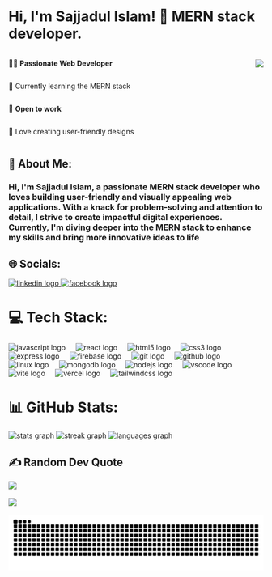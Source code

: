 # Hi, I'm Sajjadul Islam! 👋 MERN stack developer.

<div style="display: flex; align-items: center; justify-content: space-between;">
  <div style="display: flex; flex-direction: column;">
    <p>👩‍💻 <strong>Passionate Web Developer</strong></p>
    <p>🌱 Currently learning the MERN stack</p>
    <p>💼 <strong>Open to work</strong></p>
    <p>🎨 Love creating user-friendly designs</p>
  </div>
  <img height="150" src="https://media4.giphy.com/media/v1.Y2lkPTc5MGI3NjExMHdqdm0zcnJmbHlkaHZ1ZzRwZGV0eDVoNnlvd2t6MW1mMzJwYjc1eSZlcD12MV9pbnRlcm5hbF9naWZfYnlfaWQmY3Q9Zw/Ad91OoLyqki6f0ICEe/giphy.webp"  />
</div>

## 💫 About Me:

### Hi, I'm Sajjadul Islam, a passionate MERN stack developer who loves building user-friendly and visually appealing web applications. With a knack for problem-solving and attention to detail, I strive to create impactful digital experiences. Currently, I'm diving deeper into the MERN stack to enhance my skills and bring more innovative ideas to life

## 🌐 Socials:

<div align="left">
  <a href="www.linkedin.com/in/sajjadislam523" target="_blank">
    <img src="https://raw.githubusercontent.com/maurodesouza/profile-readme-generator/master/src/assets/icons/social/linkedin/default.svg" width="40" height="30" alt="linkedin logo"  />
  </a>
  <a href="https://www.facebook.com/amir.sajjad874/" target="_blank">
    <img src="https://raw.githubusercontent.com/maurodesouza/profile-readme-generator/master/src/assets/icons/social/facebook/default.svg" width="40" height="30" alt="facebook logo"  />
  </a>
</div>

###

###

# 💻 Tech Stack:

###

###

<div align="left">
  <img src="https://skillicons.dev/icons?i=js" height="30" alt="javascript logo"  />
  <img width="12" />
  <img src="https://skillicons.dev/icons?i=react" height="30" alt="react logo"  />
  <img width="12" />
  <img src="https://cdn.jsdelivr.net/gh/devicons/devicon/icons/html5/html5-original.svg" height="30" alt="html5 logo"  />
  <img width="12" />
  <img src="https://cdn.jsdelivr.net/gh/devicons/devicon/icons/css3/css3-original.svg" height="30" alt="css3 logo"  />
  <img width="12" />
  <img src="https://skillicons.dev/icons?i=express" height="30" alt="express logo"  />
  <img width="12" />
  <img src="https://skillicons.dev/icons?i=firebase" height="30" alt="firebase logo"  />
  <img width="12" />
  <img src="https://cdn.jsdelivr.net/gh/devicons/devicon/icons/git/git-original.svg" height="30" alt="git logo"  />
  <img width="12" />
  <img src="https://skillicons.dev/icons?i=github" height="30" alt="github logo"  />
  <img width="12" />
  <img src="https://skillicons.dev/icons?i=linux" height="30" alt="linux logo"  />
  <img width="12" />
  <img src="https://skillicons.dev/icons?i=mongodb" height="30" alt="mongodb logo"  />
  <img width="12" />
  <img src="https://cdn.jsdelivr.net/gh/devicons/devicon/icons/nodejs/nodejs-original.svg" height="30" alt="nodejs logo"  />
  <img width="12" />
  <img src="https://cdn.jsdelivr.net/gh/devicons/devicon/icons/vscode/vscode-original.svg" height="30" alt="vscode logo"  />
  <img width="12" />
  <img src="https://skillicons.dev/icons?i=vite" height="30" alt="vite logo"  />
  <img width="12" />
  <img src="https://skillicons.dev/icons?i=vercel" height="30" alt="vercel logo"  />
  <img width="12" />
  <img src="https://skillicons.dev/icons?i=tailwind" height="30" alt="tailwindcss logo"  />
</div>

###

# 📊 GitHub Stats:

<div align="start">
  <img src="https://github-readme-stats.vercel.app/api?username=sajjadislam523&hide_title=false&hide_rank=false&show_icons=true&include_all_commits=true&count_private=true&disable_animations=false&theme=codeSTACKr&locale=en&hide_border=false" height="200" alt="stats graph" />
  
  <img src="https://streak-stats.demolab.com?user=sajjadislam523&locale=en&mode=daily&theme=codeSTACKr&hide_border=false&border_radius=5" height="200" alt="streak graph" />

  <img src="https://github-readme-stats.vercel.app/api/top-langs?username=sajjadislam523&locale=en&hide_title=false&layout=compact&card_width=320&langs_count=5&theme=codeSTACKr&hide_border=false" height="200" alt="languages graph" />
</div>

## ✍️ Random Dev Quote

![](https://quotes-github-readme.vercel.app/api?type=horizontal&theme=radical)

[![](https://visitcount.itsvg.in/api?id=sajjadislam523&icon=0&color=0)](https://visitcount.itsvg.in)

<img src="https://raw.githubusercontent.com/sajjadislam523/sajjadislam523/output/snake.svg" alt="Snake animation" />
